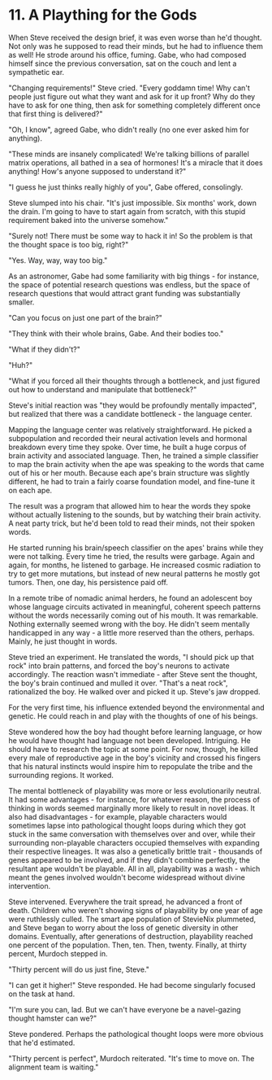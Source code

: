 # 11. A Plaything for the Gods

When Steve received the design brief, it was even worse than he'd thought. Not only was he supposed to read their minds, but he had to influence them as well! He strode around his office, fuming. Gabe, who had composed himself since the previous conversation, sat on the couch and lent a sympathetic ear.

"Changing requirements!" Steve cried. "Every goddamn time! Why can't people just figure out what they want and ask for it up front? Why do they have to ask for one thing, then ask for something completely different once that first thing is delivered?"

"Oh, I know", agreed Gabe, who didn't really (no one ever asked him for anything).

"These minds are insanely complicated! We're talking billions of parallel matrix operations, all bathed in a sea of hormones! It's a miracle that it does anything! How's anyone supposed to understand it?"

"I guess he just thinks really highly of you", Gabe offered, consolingly.

Steve slumped into his chair. "It's just impossible. Six months' work, down the drain. I'm going to have to start again from scratch, with this stupid requirement baked into the universe somehow."

"Surely not! There must be some way to hack it in! So the problem is that the thought space is too big, right?"

"Yes. Way, way, way too big."

As an astronomer, Gabe had some familiarity with big things - for instance, the space of potential research questions was endless, but the space of research questions that would attract grant funding was substantially smaller.

"Can you focus on just one part of the brain?"

"They think with their whole brains, Gabe. And their bodies too."

"What if they didn't?"

"Huh?"

"What if you forced all their thoughts through a bottleneck, and just figured out how to understand and manipulate that bottleneck?"

Steve's initial reaction was "they would be profoundly mentally impacted", but realized that there was a candidate bottleneck - the language center.

Mapping the language center was relatively straightforward. He picked a subpopulation and recorded their neural activation levels and hormonal breakdown every time they spoke. Over time, he built a huge corpus of brain activity and associated language. Then, he trained a simple classifier to map the brain activity when the ape was speaking to the words that came out of his or her mouth. Because each ape's brain structure was slightly different, he had to train a fairly coarse foundation model, and fine-tune it on each ape.

The result was a program that allowed him to hear the words they spoke without actually listening to the sounds, but by watching their brain activity. A neat party trick, but he'd been told to read their minds, not their spoken words.

He started running his brain/speech classifier on the apes' brains while they were not talking. Every time he tried, the results were garbage. Again and again, for months, he listened to garbage. He increased cosmic radiation to try to get more mutations, but instead of new neural patterns he mostly got tumors. Then, one day, his persistence paid off.

In a remote tribe of nomadic animal herders, he found an adolescent boy whose language circuits activated in meaningful, coherent speech patterns without the words necessarily coming out of his mouth. It was remarkable. Nothing externally seemed wrong with the boy. He didn't seem mentally handicapped in any way - a little more reserved than the others, perhaps. Mainly, he just thought in words.

Steve tried an experiment. He translated the words, "I should pick up that rock" into brain patterns, and forced the boy's neurons to activate accordingly. The reaction wasn't immediate - after Steve sent the thought, the boy's brain continued and mulled it over. "That's a neat rock", rationalized the boy. He walked over and picked it up. Steve's jaw dropped.

For the very first time, his influence extended beyond the environmental and genetic. He could reach in and play with the thoughts of one of his beings.

Steve wondered how the boy had thought before learning language, or how he would have thought had language not been developed. Intriguing. He should have to research the topic at some point. For now, though, he killed every male of reproductive age in the boy's vicinity and crossed his fingers that his natural instincts would inspire him to repopulate the tribe and the surrounding regions. It worked.

The mental bottleneck of playability was more or less evolutionarily neutral. It had some advantages - for instance, for whatever reason, the process of thinking in words seemed marginally more likely to result in novel ideas. It also had disadvantages - for example, playable characters would sometimes lapse into pathological thought loops during which they got stuck in the same conversation with themselves over and over, while their surrounding non-playable characters occupied themselves with expanding their respective lineages. It was also a genetically brittle trait - thousands of genes appeared to be involved, and if they didn't combine perfectly, the resultant ape wouldn't be playable. All in all, playability was a wash - which meant the genes involved wouldn't become widespread without divine intervention.

Steve intervened. Everywhere the trait spread, he advanced a front of death. Children who weren't showing signs of playability by one year of age were ruthlessly culled. The smart ape population of StevieNix plummeted, and Steve began to worry about the loss of genetic diversity in other domains. Eventually, after generations of destruction, playability reached one percent of the population. Then, ten. Then, twenty. Finally, at thirty percent, Murdoch stepped in.

"Thirty percent will do us just fine, Steve."

"I can get it higher!" Steve responded. He had become singularly focused on the task at hand.

"I'm sure you can, lad. But we can't have everyone be a navel-gazing thought hamster can we?"

Steve pondered. Perhaps the pathological thought loops were more obvious that he'd estimated.

"Thirty percent is perfect", Murdoch reiterated. "It's time to move on. The alignment team is waiting."
